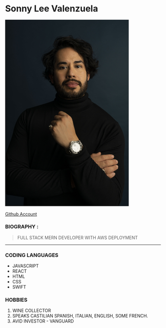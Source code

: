 # Sonny Lee Valenzuela

<img src="./images/portfolio.jpg" width="400">

[Github Account](https://github.com/geekbutchic/markdown-portfolio/blob/master/porfolio.md)

### BIOGRAPHY : 

> FULL STACK MERN DEVELOPER WITH AWS DEPLOYMENT

---
### CODING LANGUAGES

* JAVASCRIPT
* REACT 
* HTML 
* CSS
* SWIFT 

### HOBBIES 

1. WINE COLLECTOR 
2. SPEAKS CASTILIAN SPANISH, ITALIAN, ENGLISH, SOME FRENCH.
3. AVID INVESTOR - VANGUARD 


